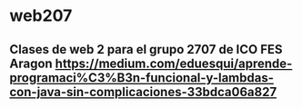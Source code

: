 # web207
Clases de web 2 para el grupo 2707 de ICO FES Aragon
https://medium.com/eduesqui/aprende-programaci%C3%B3n-funcional-y-lambdas-con-java-sin-complicaciones-33bdca06a827
-